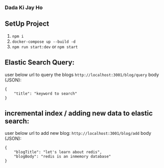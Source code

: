 ### Dada Ki Jay Ho

## SetUp Project
1. `npm i`
2. `docker-compose up --build -d`
3. `npm run start:dev` or `npm start`

## Elastic Search Query: 
user below url to query the blogs
`http://localhost:3001/blog/query`
body (JSON):
```
{
    "title": "keyword to search"
}
```

## incremental index / adding new data to elastic search:
user below url to add new blog:
`http://localhost:3001/blog/add`
body (JSON): 
```
{
    "blogTitle": "let's learn about redis",
    "blogBody": "redis is an inmemory database"
}
```
